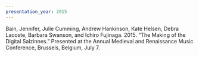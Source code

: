 ```yaml
---
presentation_year: 2015
---
```

Bain, Jennifer, Julie Cumming, Andrew Hankinson, Kate Helsen, Debra Lacoste, Barbara Swanson, and Ichiro Fujinaga. 2015. “The Making of the Digital Salzinnes.” Presented at the Annual Medieval and Renaissance Music Conference, Brussels, Belgium, July 7.
